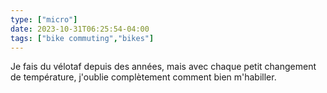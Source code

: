 ```yaml
---
type: ["micro"]
date: 2023-10-31T06:25:54-04:00
tags: ["bike commuting","bikes"]
---
```

Je fais du vélotaf depuis des années, mais avec chaque petit changement de température, j'oublie complètement comment bien m'habiller.

